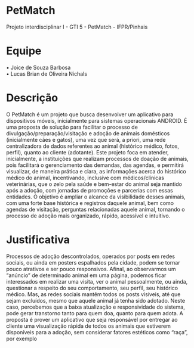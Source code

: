 # PetMatch
Projeto interdisciplinar I - GTI 5 - PetMatch - IFPR/Pinhais

# Equipe

• Joice de Souza Barbosa\
• Lucas Brian de Oliveira Nichals

# Descrição
O PetMatch é um projeto que busca desenvolver um aplicativo para
dispositivos móveis, inicialmente para sistemas operacionais ANDROID. É uma
proposta de solução para facilitar o processo de divulgação/preparação/visitação e
adoção de animais domésticos (inicialmente cães e gatos), uma vez que será, a
priori, uma rede centralizadora de dados referentes ao animal (histórico médico,
fotos, perfil), quanto ao cliente (adotante). Este projeto foca em atender, inicialmente,
a instituições que realizam processos de doação de animais, pois facilitará o
gerenciamento das demandas, das agendas, e permitirá visualizar, de maneira
prática e clara, as informações acerca do histórico médico do animal, incentivando,
inclusive com médicos/clínicas veterinárias, que o zelo pela saúde e bem-estar do
animal seja mantido após a adoção, com jornadas de promoções e parcerias com
essas entidades. O objetivo é ampliar o alcance da visibilidade desses animais, com
uma forte base histórica e registros daquele animal, bem como agendas de
visitação, perguntas relacionadas aquele animal, tornando o processo de adoção
mais organizado, rápido, acessível e intuitivo.

# Justificativa
Processos de adoção descontrolados, operados por posts em redes sociais,
ou ainda em posters espalhados pela cidade, podem se tornar pouco atrativos e ser
pouco responsivos. Afinal, ao observarmos um “anúncio” de determinado animal em
uma página, podemos ficar interessados em realizar uma visita, ver o animal
pessoalmente, ou ainda, questionar a respeito do seu comportamento, seu perfil,
seu histórico médico. Mas, as redes sociais mantêm todos os posts visíveis, até que
sejam excluídos, mesmo que aquele animal já tenha sido adotado. Neste caso,
percebemos que a baixa atualização e responsividade do sistema, pode gerar
transtorno tanto para quem doa, quanto para quem adota. A proposta é prover um
aplicativo que seja responsável por entregar ao cliente uma visualização rápida de
todos os animais que estiverem disponíveis para a adoção, sem considerar fatores
estéticos como “raça”, por exemplo
